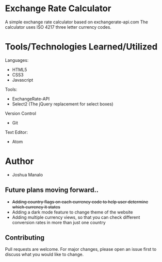 # Exchange Rate Calculator

A simple exchange rate calculator based on exchangerate-api.com
The calculator uses ISO 4217 three letter currency codes.

# Tools/Technologies Learned/Utilized

Languages:
- HTML5
- CSS3
- Javascript

Tools:
- ExchangeRate-API
- Select2 (The jQuery replacement for select boxes)

Version Control
- Git

Text Editor:
- Atom

# Author
- Joshua Manalo

## Future plans moving forward..
- ~~Adding country flags on each currency code to help user determine which currency it states~~
- Adding a dark mode feature to change theme of the website
- Adding multiple currency views, so that you can check different conversion rates in more than just one country

## Contributing
Pull requests are welcome. For major changes, please open an issue first to discuss what you would like to change.


